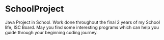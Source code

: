 # SchoolProject
Java Project in School.
Work done throughout the final 2 years of my School life, ISC Board.
May you find some interesting programs which can help you guide through your beginning coding journey.
